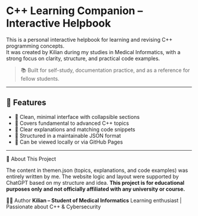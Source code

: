 # C++ Learning Companion – Interactive Helpbook

This is a personal interactive helpbook for learning and revising C++ programming concepts.  
It was created by Kilian during my studies in Medical Informatics, with a strong focus on clarity, structure, and practical code examples.

> 📚 Built for self-study, documentation practice, and as a reference for fellow students.

---

## 🌟 Features

- 🔹 Clean, minimal interface with collapsible sections
- 🔹 Covers fundamental to advanced C++ topics
- 🔹 Clear explanations and matching code snippets
- 🔹 Structured in a maintainable JSON format
- 🔹 Can be viewed locally or via GitHub Pages

---

📌 About This Project

The content in themen.json (topics, explanations, and code examples) was entirely written by me.
The website logic and layout were supported by ChatGPT based on my structure and idea.
**This project is for educational purposes only and not officially affiliated with any university or course.**

🙋‍♂️ Author
**Kilian – Student of Medical Informatics**
Learning enthusiast | Passionate about C++ & Cybersecurity
